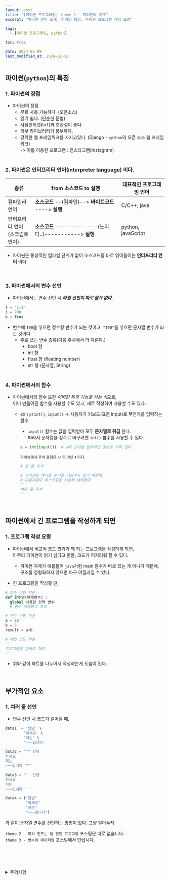 ```yaml
---
layout: post
title: "[파이썬 프로그래밍] theme 1 - 파이썬의 기초"
excerpt: "파이썬 언어 소개, 언어의 특징, 파이썬 프로그램 작성 요령"

tags:
  - [파이썬 프로그래밍, python]

toc: true

date: 2024-02-09
last_modified_at: 2024-02-10
---
```

## 파이썬(`python`)의 특징
### 1. 파이썬의 장점
- 파이썬의 장점
  - 무료 사용 가능하다. (오픈소스)
  - 읽기 쉽다. (단순한 문법)
  - 사물인터넷(IoT)과 호환성이 좋다.
  - 외부 라이브러리가 풍부하다.
  - 강력한 웹 프레임워크를 가지고있다. (Django - `python`의 오픈 소스 웹 프레임워크)  
    -> 이를 이용한 프로그램 : 인스타그램(Instagram)  
    <br>

### 2. 파이썬은 인터프리터 언어(interpreter language) 이다.

|종류|from 소스코드 to 실행|대표적인 프로그래밍 언어|
|---|---|---|
|컴파일러 언어|**소스코드** --(컴파일)--> **바이트코드** ----> **실행**|C/C++, java|
|인터프리터 언어<br>(스크립트 언어)|**소스코드** -------------(느리다..)-----------> **실행**|python, javaScript|

- 파이썬은 통상적인 컴파일 단계가 없이 소스코드를 바로 읽어들이는 **인터프리터 언어** 이다.  
<br>

### 3. 파이썬에서의 변수 선언
- 파이썬에서는 변수 선언 시 ***타입 선언이 따로 필요 없다.***

```python
s = "1+1"
i = 700
b = True
```

- 변수에 `100`을 넣으면 정수형 변수가 되는 것이고, `"100"`을 넣으면 문자열 변수가 되는 것이다.
  - 주로 쓰는 변수 종류(다음 주차에서 더 다룬다.)
    - bool 형
    - int 형
    - float 형 (floating number)
    - str 형 (문자열, String)  
    <br>

### 4. 파이썬에서의 함수
- 파이썬에서의 함수 또한 *어떠한 특정 기능을 하는 식*으로,  
이미 만들어진 함수를 사용할 수도 있고, 새로 작성하여 사용할 수도 있다.
  - ex ) `print()`, `input()` -> 사용자가 키보드(표준 input)로 무언가를 입력하는 함수
    - `input()` 함수는 값을 입력받아 모두 **문자열로 취급** 한다.  
    따라서 문자열을 정수로 바꾸려면 `int()` 함수를 사용할 수 있다.

    ```python
    a = int(input())  # a에 숫자를 입력하면 정수로 처리 된다.
    ```

    <sup> 파이썬에서 주석 표현은 `//` 가 아닌 `#` 이다.  

    ```python
    # 한 줄 주석

    # 파이썬은 여러줄 주석을 지원하지 않기 때문에,
    # 다음과같이 독스트링을 사용해 대체한다.
    '''
    여러 줄 주석
    '''
    ```

    <br>

## 파이썬에서 긴 프로그램을 작성하게 되면
### 1. 프로그램 작성 요령
- 파이썬에서 비교적 코드 크기가 꽤 되는 프로그램을 작성하게 되면,  
아무리 파이썬이 읽기 쉽다고 한들, 코드가 어지러워 질 수 있다.  
  - 파이썬 자체가 예를들어 `java`처럼 main 함수가 따로 있는 게 아니기 때문에,  
  구조를 정형화하지 않으면 마구 어질러질 수 있다.  

- 긴 프로그램을 작성할 땐,

```python
# 함수 선언 부분
def 함수명(매개변수) :
  global 사용할 전역 변수
  # 함수 작동방식 작성

# 변수 선언 부분
a = 10
b = 5
result = a+b

# 메인 코드 부분
'''
프로그램을 실제로 처리
'''
```

- 위와 같이 파트를 나누어서 작성하는게 도움이 된다.  
<br>

## 부가적인 요소
### 1. 여러 줄 선언
- 변수 선언 시 코드가 길어질 때,

```python
data1  = '안녕' \
        '하세요' \
        '저는' \
        '~~~입니다'

data2 = """ 안녕
하세요
저는
~~~입니다 """

data3 = ''' 안녕
하세요
저는
~~~입니다 '''

data4 = ("안녕"
         "하세요"
         "저는"
         "~~~입니다")
```
과 같이 문자열 변수를 선언하는 방법이 있다. 그냥 알아두자.

`theme 2 - 미리 만드는 쓸 만한 프로그램` 포스팅은 따로 없습니다.  
`theme 3 - 변수와 데이터형` 포스팅에서 만납시다.

<br>
<br>
<br>
<br>
<details>
<summary>주의사항</summary>
<div markdown="1">
이 포스팅은 강원대학교 이헌길 교수님의 파이썬 프로그래밍 수업을 들으며 내용을 정리 한 것입니다.  
수업 내용에 대한 저작권은 교수님께 있으니,  
다른 곳으로의 무분별한 내용 복사를 자제해 주세요.
</div>
</details> 